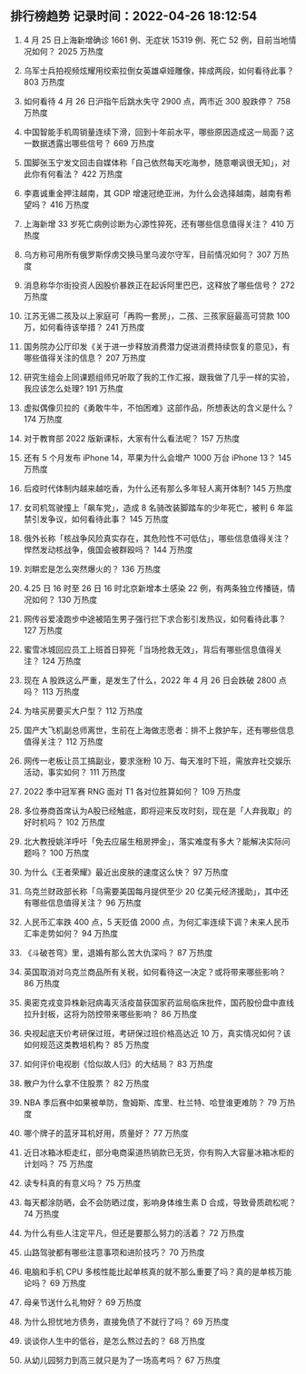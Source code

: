
## 排行榜趋势 记录时间：2022-04-26 18:12:54
  
  1. 4 月 25 日上海新增确诊 1661 例、无症状 15319 例、死亡 52 例，目前当地情况如何？ 2025 万热度
    
  2. 乌军士兵拍视频炫耀用绞索拉倒女英雄卓娅雕像，摔成两段，如何看待此事？ 803 万热度
    
  3. 如何看待  4 月 26 日沪指午后跳水失守 2900 点，两市近 300 股跌停？ 758 万热度
    
  4. 中国智能手机周销量连续下滑，回到十年前水平，哪些原因造成这一局面？这一数据透露出哪些信号？ 669 万热度
    
  5. 国脚张玉宁发文回击自媒体称「自己依然每天吃海参，随意嘲讽很无知」，对此你有何看法？ 422 万热度
    
  6. 李嘉诚重金押注越南，其 GDP 增速冠绝亚洲，为什么会选择越南，越南有希望吗？ 416 万热度
    
  7. 上海新增 33 岁死亡病例诊断为心源性猝死，还有哪些信息值得关注？ 410 万热度
    
  8. 乌方称可用所有俄罗斯俘虏交换马里乌波尔守军，目前情况如何？ 307 万热度
    
  9. 消息称华尔街投资人因股价暴跌正在起诉阿里巴巴，这释放了哪些信号？ 272 万热度
    
  10. 江苏无锡二孩及以上家庭可「再购一套房」，二孩、三孩家庭最高可贷款 100 万，如何看待该举措？ 241 万热度
    
  11. 国务院办公厅印发《关于进一步释放消费潜力促进消费持续恢复的意见》，有哪些值得关注的信息？ 207 万热度
    
  12. 研究生组会上同课题组师兄听取了我的工作汇报，跟我做了几乎一样的实验，我应该怎么处理? 191 万热度
    
  13. 虚拟偶像贝拉的《勇敢牛牛，不怕困难》这部作品，所想表达的含义是什么？ 174 万热度
    
  14. 对于教育部 2022 版新课标，大家有什么看法呢？ 157 万热度
    
  15. 还有 5 个月发布 iPhone 14，苹果为什么会增产 1000 万台 iPhone 13？ 145 万热度
    
  16. 后疫时代体制内越来越吃香，为什么还有那么多年轻人离开体制? 145 万热度
    
  17. 女司机驾驶撞上「飙车党」，造成 8 名骑改装脚踏车的少年死亡，被判 6 年监禁引发争议，如何看待此事？ 145 万热度
    
  18. 俄外长称「核战争风险真实存在，其危险性不可低估」，哪些信息值得关注？悍然发动核战争，俄国会被群殴吗？ 144 万热度
    
  19. 刘畊宏是怎么突然爆火的？ 136 万热度
    
  20. 4.25 日 16 时至 26 日 16 时北京新增本土感染 22 例，有两条独立传播链，情况如何？ 130 万热度
    
  21. 网传谷爱凌跑步中途被陌生男子强行拦下求合影引发热议，如何看待此事？ 127 万热度
    
  22. 蜜雪冰城回应员工上班首日猝死「当场抢救无效」，背后有哪些信息值得关注？ 124 万热度
    
  23. 现在 A 股跌这么严重，是发生了什么，2022 年 4 月 26 日会跌破 2800 点吗？ 113 万热度
    
  24. 为啥买房要买大户型？ 112 万热度
    
  25. 国产大飞机副总师离世，生前在上海做志愿者：排不上救护车，还有哪些信息值得关注？ 112 万热度
    
  26. 网传一老板让员工搞副业，要求涨粉 10 万、每天准时下班，需放弃社交娱乐活动，事实如何？ 111 万热度
    
  27. 2022 季中冠军赛 RNG 面对 T1 各对位胜算如何？ 109 万热度
    
  28. 多位券商首席认为A股已经触底，即将迎来反攻时刻，现在是「人弃我取」的好时机吗？ 102 万热度
    
  29. 北大教授姚洋呼吁「免去应届生租房押金」，落实难度有多大？能解决实际问题吗？ 100 万热度
    
  30. 为什么《王者荣耀》最近出皮肤的速度这么快？ 97 万热度
    
  31. 乌克兰财政部长称「乌需要美国每月提供至少 20 亿美元经济援助」，其中还有哪些信息值得关注？ 96 万热度
    
  32. 人民币汇率跌 400 点，5 天贬值 2000 点，为何汇率连续下调？未来人民币汇率走势如何？ 94 万热度
    
  33. 《斗破苍穹》里，退婚有那么苦大仇深吗？ 87 万热度
    
  34. 英国取消对乌克兰商品所有关税，如何看待这一决定？或将带来哪些影响？ 86 万热度
    
  35. 奥密克戎变异株新冠病毒灭活疫苗获国家药监局临床批件，国药股份盘中直线拉升封板，这将为防控带来哪些影响？ 86 万热度
    
  36. 央视起底天价考研保过班，考研保过班价格高达近 10 万，真实情况如何？该如何规范这类教培机构？ 85 万热度
    
  37. 如何评价电视剧《恰似故人归》的大结局？ 83 万热度
    
  38. 散户为什么拿不住股票？ 82 万热度
    
  39. NBA 季后赛中如果被单防，詹姆斯、库里、杜兰特、哈登谁更难防？ 79 万热度
    
  40. 哪个牌子的蓝牙耳机好用，质量好？ 77 万热度
    
  41. 近日冰箱冰柜走红，部分电商渠道热销款已无货，你有购入大容量冰箱冰柜的计划吗？ 75 万热度
    
  42. 读专科真的有意义吗？ 75 万热度
    
  43. 每天都涂防晒，会不会防晒过度，影响身体维生素 D 合成，导致骨质疏松呢？ 74 万热度
    
  44. 为什么有些人注定平凡，但还是要那么努力的活着？ 72 万热度
    
  45. 山路驾驶都有哪些注意事项和进阶技巧？ 70 万热度
    
  46. 电脑和手机 CPU 多核性能比起单核真的就不那么重要了吗？真的是单核万能论吗？ 69 万热度
    
  47. 母亲节送什么礼物好？ 69 万热度
    
  48. 为什么担忧地方债务，直接免债了不就行了吗？ 69 万热度
    
  49. 谈谈你人生中的低谷，是怎么熬过去的？ 68 万热度
    
  50. 从幼儿园努力到高三就只是为了一场高考吗？ 67 万热度
    